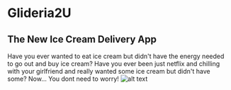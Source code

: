 # Glideria2U 
## The New Ice Cream Delivery App

Have you ever wanted to eat ice cream but didn't have the energy needed to go out and buy ice cream?
Have you ever been just netflix and chilling with your girlfriend and really wanted some ice cream but didn't have some?
Now... You dont need to worry!
![alt text]([http://url/to/img.png](https://media.istockphoto.com/photos/collection-of-ice-cream-scoop-sundae-cone-in-a-row-picture-id970023652?k=20&m=970023652&s=612x612&w=0&h=3kmljOrhyArdvkLO4xpXZ2v_ZNJQjhBNAR-0PWOWwlE=))
